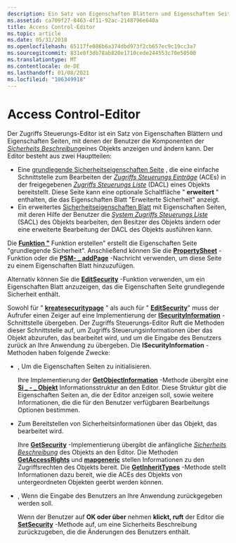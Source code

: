 ```yaml
---
description: Ein Satz von Eigenschaften Blättern und Eigenschaften Seiten, mit denen der Benutzer die Komponenten einer Sicherheits Beschreibung eines Objekts anzeigen und ändern kann.
ms.assetid: ca709f27-8463-4f11-92ac-2148796e640a
title: Access Control-Editor
ms.topic: article
ms.date: 05/31/2018
ms.openlocfilehash: 65117fe086b6a374dbd973f2cb657ec9c19cc3a7
ms.sourcegitcommit: 831e8f3db78ab820e1710cede244553c70e50500
ms.translationtype: MT
ms.contentlocale: de-DE
ms.lasthandoff: 01/08/2021
ms.locfileid: "106349918"
---
```

# <a name="access-control-editor"></a>Access Control-Editor

Der Zugriffs Steuerungs-Editor ist ein Satz von Eigenschaften Blättern und Eigenschaften Seiten, mit denen der Benutzer die Komponenten der [*Sicherheits Beschreibung*](/windows/desktop/SecGloss/s-gly)eines Objekts anzeigen und ändern kann. Der Editor besteht aus zwei Hauptteilen:

-   Eine [grundlegende Sicherheitseigenschaften Seite](basic-security-property-page.md) , die eine einfache Schnittstelle zum Bearbeiten der [*Zugriffs Steuerungs Einträge*](/windows/desktop/SecGloss/a-gly) (ACEs) in der freigegebenen [*Zugriffs Steuerungs Liste*](/windows/desktop/SecGloss/d-gly) (DACL) eines Objekts bereitstellt. Diese Seite kann eine optionale Schaltfläche " **erweitert** " enthalten, die das Eigenschaften Blatt "Erweiterte Sicherheit" anzeigt.
-   Ein erweitertes [Sicherheitseigenschaften Blatt](advanced-security-property-sheet.md) mit Eigenschaften Seiten, mit deren Hilfe der Benutzer die [*System Zugriffs Steuerungs Liste*](/windows/desktop/SecGloss/s-gly) (SACL) des Objekts bearbeiten, den Besitzer des Objekts ändern oder eine erweiterte Bearbeitung der DACL des Objekts ausführen kann.

Die [**Funktion "**](/windows/desktop/api/Aclui/nf-aclui-createsecuritypage) Funktion erstellen" erstellt die Eigenschaften Seite "grundlegende Sicherheit". Anschließend können Sie die [**PropertySheet**](/windows/win32/api/prsht/nf-prsht-propertysheeta) -Funktion oder die [**PSM- \_ addPage**](../controls/psm-addpage.md) -Nachricht verwenden, um diese Seite zu einem Eigenschaften Blatt hinzuzufügen.

Alternativ können Sie die [**EditSecurity**](/windows/desktop/api/Aclui/nf-aclui-editsecurity) -Funktion verwenden, um ein Eigenschaften Blatt anzuzeigen, das die Eigenschaften Seite grundlegende Sicherheit enthält.

Sowohl für " [**kreatesecuritypage**](/windows/desktop/api/Aclui/nf-aclui-createsecuritypage) " als auch für " [**EditSecurity**](/windows/desktop/api/Aclui/nf-aclui-editsecurity)" muss der Aufrufer einen Zeiger auf eine Implementierung der [**ISecurityInformation**](/windows/win32/api/aclui/nn-aclui-isecurityinformation) -Schnittstelle übergeben. Der Zugriffs Steuerungs-Editor Ruft die Methoden dieser Schnittstelle auf, um Zugriffs Steuerungsinformationen über das Objekt abzurufen, das bearbeitet wird, und um die Eingabe des Benutzers zurück an Ihre Anwendung zu übergeben. Die **ISecurityInformation** -Methoden haben folgende Zwecke:

-   , Um die Eigenschaften Seiten zu initialisieren.

    Ihre Implementierung der [**GetObjectInformation**](/windows/win32/api/aclui/nf-aclui-isecurityinformation-getobjectinformation) -Methode übergibt eine [**Si \_ - \_ Objekt**](/windows/desktop/api/Aclui/ns-aclui-si_object_info) Informationsstruktur an den Editor. Diese Struktur gibt die Eigenschaften Seiten an, die der Editor anzeigen soll, sowie weitere Informationen, die die für den Benutzer verfügbaren Bearbeitungs Optionen bestimmen.

-   Zum Bereitstellen von Sicherheitsinformationen über das Objekt, das bearbeitet wird.

    Ihre [**GetSecurity**](/windows/win32/api/aclui/nf-aclui-isecurityinformation-getsecurity) -Implementierung übergibt die anfängliche [*Sicherheits Beschreibung*](/windows/desktop/SecGloss/s-gly) des Objekts an den Editor. Die Methoden [**GetAccessRights**](/windows/win32/api/aclui/nf-aclui-isecurityinformation-getaccessrights) und [**mapgeneric**](/windows/win32/api/aclui/nf-aclui-isecurityinformation-mapgeneric) stellen Informationen zu den Zugriffsrechten des Objekts bereit. Die [**GetInheritTypes**](/windows/win32/api/aclui/nf-aclui-isecurityinformation-getinherittypes) -Methode stellt Informationen dazu bereit, wie die ACEs des Objekts von untergeordneten Objekten geerbt werden können.

-   , Wenn die Eingabe des Benutzers an Ihre Anwendung zurückgegeben werden soll.

    Wenn der Benutzer auf **OK oder über** nehmen **klickt, ruft** der Editor die [**SetSecurity**](/windows/win32/api/aclui/nf-aclui-isecurityinformation-setsecurity) -Methode auf, um eine Sicherheits Beschreibung zurückzugeben, die die Änderungen des Benutzers enthält.

 

 
